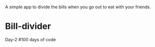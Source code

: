 A simple app to divide the bills when you go out to eat with your friends.
# Bill-divider
 Day-2 #100 days of code
